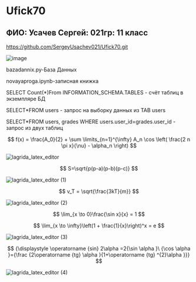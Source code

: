 # Ufick70
## ФИО: Усачев Сергей: 021гр: 11 класс

https://github.com/SergeyUsachev021/Ufick70.git

![image](https://user-images.githubusercontent.com/114472570/192467389-5ee9cc32-290e-479a-87d3-9c5c58ac2226.png)

bazadannix.py-База Данных

novayaproga.ipynb-записная книжка

SELECT Count(*)From INFORMATION_SCHEMA.TABLES - счёт таблиц в экземпляре БД

SELECT*FROM users - запрос на выборку данных из TAB users

SELECT*FROM users, grades WHERE users.user_id=grades.user_id - запрос из двух таблиц

$$ f(x) = \frac{A_0}{2} + \sum \limits_{n=1}^{\infty} A_n \cos \left( \frac{2 n \pi x}{\nu} - \alpha_n \right) $$

![lagrida_latex_editor](https://user-images.githubusercontent.com/114472570/200510874-dc0851a3-e1dc-4279-a971-dcf9e228342e.png)


$$ S=\sqrt{p(p-a)(p-b)(p-c)}	$$

![lagrida_latex_editor (1)](https://user-images.githubusercontent.com/114472570/200510970-c219d951-6cb9-4f02-9104-a6fcab0c8e02.png)

$$ v_T = \sqrt{\frac{3kT}{m}} $$

![lagrida_latex_editor (2)](https://user-images.githubusercontent.com/114472570/200511084-d7354e8a-2559-4cc4-99c3-03b09afe42cb.png)


$$ \lim_{x \to 0}\frac{\sin x}{x} = 1 $$



$$ \lim_{x \to \infty}\left(1 + \frac{1}{x}\right)^x = e  $$

![lagrida_latex_editor (3)](https://user-images.githubusercontent.com/114472570/200511165-63a4dfb9-8868-43ab-9c1f-307434ea5efd.png)


$$  {\displaystyle \operatorname {sin} 2\alpha =2{\sin \alpha }\ {\cos \alpha }={\frac {2\operatorname {tg} \alpha }{1+\operatorname {tg} ^{2}\alpha }}} $$

![lagrida_latex_editor (4)](https://user-images.githubusercontent.com/114472570/200511220-8cd9470f-1df2-4377-9fad-4a8a2f100c90.png)
